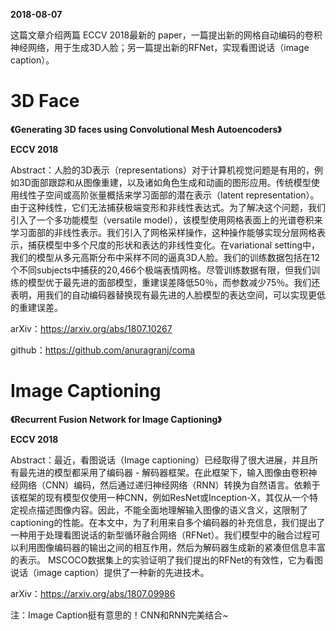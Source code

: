 **2018-08-07**

这篇文章介绍两篇 ECCV 2018最新的 paper，一篇提出新的网格自动编码的卷积神经网络，用于生成3D人脸；另一篇提出新的RFNet，实现看图说话（image caption）。

# 3D Face

**《Generating 3D faces using Convolutional Mesh Autoencoders》**

**ECCV 2018**

Abstract：人脸的3D表示（representations）对于计算机视觉问题是有用的，例如3D面部跟踪和从图像重建，以及诸如角色生成和动画的图形应用。传统模型使用线性子空间或高阶张量概括来学习面部的潜在表示（latent representation）。由于这种线性，它们无法捕获极端变形和非线性表达式。为了解决这个问题，我们引入了一个多功能模型（versatile model），该模型使用网格表面上的光谱卷积来学习面部的非线性表示。我们引入了网格采样操作，这种操作能够实现分层网格表示，捕获模型中多个尺度的形状和表达的非线性变化。在variational setting中，我们的模型从多元高斯分布中采样不同的逼真3D人脸。我们的训练数据包括在12个不同subjects中捕获的20,466个极端表情网格。尽管训练数据有限，但我们训练的模型优于最先进的面部模型，重建误差降低50％，而参数减少75％。我们还表明，用我们的自动编码器替换现有最先进的人脸模型的表达空间，可以实现更低的重建误差。

arXiv：https://arxiv.org/abs/1807.10267

github：https://github.com/anuragranj/coma

# Image Captioning

**《Recurrent Fusion Network for Image Captioning》**

**ECCV 2018** 

Abstract：最近，看图说话（Image captioning）已经取得了很大进展，并且所有最先进的模型都采用了编码器 - 解码器框架。在此框架下，输入图像由卷积神经网络（CNN）编码，然后通过递归神经网络（RNN）转换为自然语言。依赖于该框架的现有模型仅使用一种CNN，例如ResNet或Inception-X，其仅从一个特定视点描述图像内容。因此，不能全面地理解输入图像的语义含义，这限制了captioning的性能。在本文中，为了利用来自多个编码器的补充信息，我们提出了一种用于处理看图说话的新型循环融合网络（RFNet）。我们模型中的融合过程可以利用图像编码器的输出之间的相互作用，然后为解码器生成新的紧凑但信息丰富的表示。 MSCOCO数据集上的实验证明了我们提出的RFNet的有效性，它为看图说话（image caption）提供了一种新的先进技术。

arXiv：https://arxiv.org/abs/1807.09986

注：Image Caption挺有意思的！CNN和RNN完美结合~
